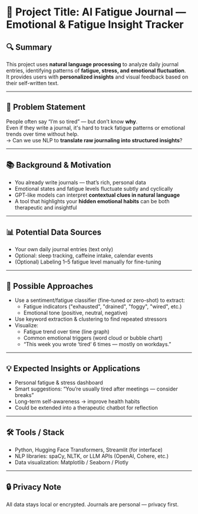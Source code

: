 # 🧠 Project Title: **AI Fatigue Journal — Emotional & Fatigue Insight Tracker**

## 🔍 Summary  
This project uses **natural language processing** to analyze daily journal entries, identifying patterns of **fatigue, stress, and emotional fluctuation**.  
It provides users with **personalized insights** and visual feedback based on their self-written text.

---

## 🎯 Problem Statement  
People often say “I’m so tired” — but don’t know **why**.  
Even if they write a journal, it's hard to track fatigue patterns or emotional trends over time without help.  
→ Can we use NLP to **translate raw journaling into structured insights**?

---

## 📚 Background & Motivation  
- You already write journals — that’s rich, personal data  
- Emotional states and fatigue levels fluctuate subtly and cyclically  
- GPT-like models can interpret **contextual clues in natural language**  
- A tool that highlights your **hidden emotional habits** can be both therapeutic and insightful  

---

## 📊 Potential Data Sources  
- Your own daily journal entries (text only)  
- Optional: sleep tracking, caffeine intake, calendar events  
- (Optional) Labeling 1–5 fatigue level manually for fine-tuning

---

## 🧪 Possible Approaches  
- Use a sentiment/fatigue classifier (fine-tuned or zero-shot) to extract:
  - Fatigue indicators ("exhausted", "drained", "foggy", "wired", etc.)
  - Emotional tone (positive, neutral, negative)
- Use keyword extraction & clustering to find repeated stressors
- Visualize:
  - Fatigue trend over time (line graph)
  - Common emotional triggers (word cloud or bubble chart)
  - “This week you wrote ‘tired’ 6 times — mostly on workdays.”

---

## 💡 Expected Insights or Applications  
- Personal fatigue & stress dashboard  
- Smart suggestions: “You’re usually tired after meetings — consider breaks”  
- Long-term self-awareness → improve health habits  
- Could be extended into a therapeutic chatbot for reflection

---

## 🛠️ Tools / Stack  
- Python, Hugging Face Transformers, Streamlit (for interface)  
- NLP libraries: spaCy, NLTK, or LLM APIs (OpenAI, Cohere, etc.)  
- Data visualization: Matplotlib / Seaborn / Plotly

---

## 🔒 Privacy Note  
All data stays local or encrypted. Journals are personal — privacy first.

